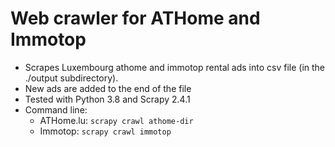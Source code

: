 # Web crawler for ATHome and Immotop

* Scrapes Luxembourg athome and immotop rental ads into csv file (in the ./output subdirectory).
* New ads are added to the end of the file
* Tested with Python 3.8 and Scrapy 2.4.1
* Command line: 
  * ATHome.lu: ```scrapy crawl athome-dir```
  * Immotop: ```scrapy crawl immotop```
